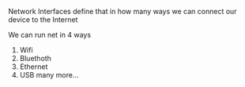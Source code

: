 Network Interfaces define that in how many ways we can connect our device to the Internet 


We can run net in 4 ways
1. Wifi
2. Bluethoth
3. Ethernet 
4. USB
many more...